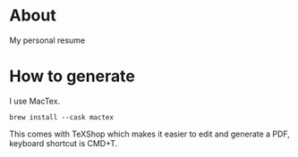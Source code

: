 # About

My personal resume

# How to generate

I use MacTex.

`brew install --cask mactex`

This comes with TeXShop which makes it easier to edit and generate a PDF, keyboard shortcut is CMD+T.

